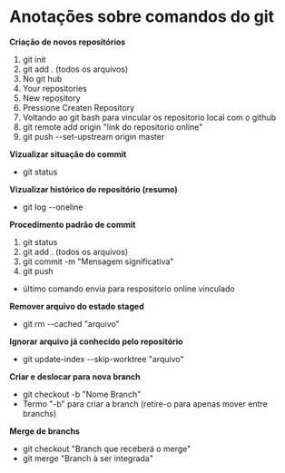 # Anotações sobre comandos do git

**Criação de novos repositórios**
1. git init
1. git add . (todos os arquivos)
1. No git hub
1. Your repositories
1. New repository
1. Pressione Createn Repository
1. Voltando ao git bash para vincular os repositorio local com o github
1. git remote add origin "link do repositorio online"
1. git push --set-upstream origin master

**Vizualizar situação do commit**
- git status

**Vizualizar histórico do repositório (resumo)**
- git log --oneline

**Procedimento padrão de commit**
1. git status
1. git add . (todos os arquivos)
1. git commit -m "Mensagem significativa"
1. git push
- último comando envia para respositorio online vinculado

**Remover arquivo do estado staged**
- git rm --cached "arquivo"

**Ignorar arquivo já conhecido pelo repositório**
- git update-index --skip-worktree "arquivo"

**Criar e deslocar para nova branch**
- git checkout -b "Nome Branch"
- Termo "-b" para criar a branch (retire-o para apenas mover entre branchs)

**Merge de branchs**
- git checkout "Branch que receberá o merge"
- git merge "Branch à ser integrada"

